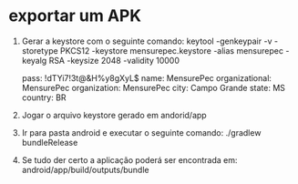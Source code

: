 # exportar um APK

1. Gerar a keystore com o seguinte comando:
   keytool -genkeypair -v -storetype PKCS12 -keystore mensurepec.keystore -alias mensurepec -keyalg RSA -keysize 2048 -validity 10000

   pass: !dTYi7!3t@&H%y8gXyL$
   name: MensurePec
   organizational: MensurePec
   organization: MensurePec
   city: Campo Grande
   state: MS
   country: BR

2. Jogar o arquivo keystore gerado em andorid/app

3. Ir para pasta android e executar o seguinte comando:
   ./gradlew bundleRelease

4. Se tudo der certo a aplicação poderá ser encontrada em: android/app/build/outputs/bundle

